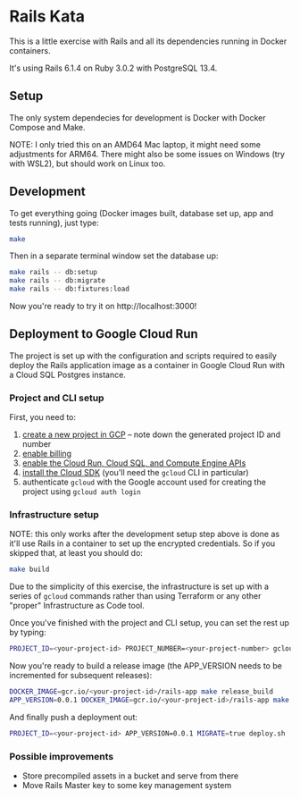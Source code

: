 # Rails Kata

This is a little exercise with Rails and all its dependencies running in Docker containers.

It's using Rails 6.1.4 on Ruby 3.0.2 with PostgreSQL 13.4.

## Setup

The only system dependecies for development is Docker with Docker Compose and Make.

NOTE: I only tried this on an AMD64 Mac laptop, it might need some adjustments for ARM64. There might also be some issues on Windows (try with WSL2), but should work on Linux too.

## Development

To get everything going (Docker images built, database set up, app and tests running), just type:

```sh
make
```

Then in a separate terminal window set the database up:

```sh
make rails -- db:setup
make rails -- db:migrate
make rails -- db:fixtures:load
```

Now you're ready to try it on http://localhost:3000!

## Deployment to Google Cloud Run

The project is set up with the configuration and scripts required to easily deploy the Rails application image as a container in Google Cloud Run with a Cloud SQL Postgres instance.

### Project and CLI setup

First, you need to:
1. [create a new project in GCP](https://console.cloud.google.com/projectselector2/home/dashboard) – note down the generated project ID and number
2. [enable billing](https://cloud.google.com/billing/docs/how-to/modify-project)
3. [enable the Cloud Run, Cloud SQL, and Compute Engine APIs](https://console.cloud.google.com/flows/enableapi?apiid=run.googleapis.com,sql-component.googleapis.com,sqladmin.googleapis.com,compute.googleapis.com)
4. [install the Cloud SDK](https://cloud.google.com/sdk/docs/install) (you'll need the `gcloud` CLI in particular)
5. authenticate `gcloud` with the Google account used for creating the project using `gcloud auth login`

### Infrastructure setup

NOTE: this only works after the development setup step above is done as it'll use Rails in a container to set up the encrypted credentials. So if you skipped that, at least you should do:

```sh
make build
```

Due to the simplicity of this exercise, the infrastructure is set up with a series of `gcloud` commands rather than using Terraform or any other "proper" Infrastructure as Code tool.

Once you've finished with the project and CLI setup, you can set the rest up by typing:

```sh
PROJECT_ID=<your-project-id> PROJECT_NUMBER=<your-project-number> gcloud_setup.sh
```

Now you're ready to build a release image (the APP_VERSION needs to be incremented for subsequent releases):

```sh
DOCKER_IMAGE=gcr.io/<your-project-id>/rails-app make release_build
APP_VERSION=0.0.1 DOCKER_IMAGE=gcr.io/<your-project-id>/rails-app make release_push
```

And finally push a deployment out:

```sh
PROJECT_ID=<your-project-id> APP_VERSION=0.0.1 MIGRATE=true deploy.sh
```

### Possible improvements

* Store precompiled assets in a bucket and serve from there
* Move Rails Master key to some key management system
